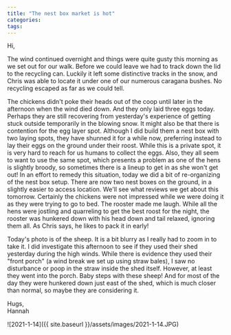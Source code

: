 ```yaml
---
title: "The nest box market is hot"
categories:
tags:
---
```


Hi,

The wind continued overnight and things were quite gusty this morning as we set out for our walk. Before we could leave we had to track down the lid to the recycling can. Luckily it left some distinctive tracks in the snow, and Chris was able to locate it under one of our numerous caragana bushes. No recycling escaped as far as we could tell.

The chickens didn't poke their heads out of the coop until later in the afternoon when the wind died down. And they only laid three eggs today. Perhaps they are still recovering from yesterday's experience of getting stuck outside temporarily in the blowing snow. It might also be that there is contention for the egg layer spot. Although I did build them a nest box with two laying spots, they have shunned it for a while now, preferring instead to lay their eggs on the ground under their roost. While this is a private spot, it is very hard to reach for us humans to collect the eggs. Also, they all seem to want to use the same spot, which presents a problem as one of the hens is slightly broody, so sometimes there is a lineup to get in as she won't get out! In an effort to remedy this situation, today we did a bit of re-organizing of the nest box setup. There are now two nest boxes on the ground, in a slightly easier to access location. We'll see what reviews we get about this tomorrow. Certainly the chickens were not impressed while we were doing it as they were trying to go to bed. The rooster made me laugh. While all the hens were jostling and quarreling to get the best roost for the night, the rooster was hunkered down with his head down and tail relaxed, ignoring them all. As Chris says, he likes to pack it in early!

Today's photo is of the sheep. It is a bit blurry as I really had to zoom in to take it. I did investigate this afternoon to see if they used their shed yesterday during the high winds. While there is evidence they used their "front porch" (a wind break we set up using straw bales), I saw no disturbance or poop in the straw inside the shed itself. However, at least they went into the porch. Baby steps with these sheep! And for most of the day they were hunkered down just east of the shed, which is much closer than normal, so maybe they are considering it.

Hugs,<br />
Hannah

![2021-1-14]({{ site.baseurl }}/assets/images/2021-1-14.JPG)